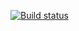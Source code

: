 [![Build status](https://ci.appveyor.com/api/projects/status/prfacvalmits06tk?svg=true)](https://ci.appveyor.com/project/kuznecovaelenaa/aqa-homework5-1)
